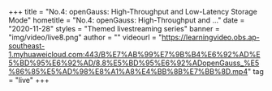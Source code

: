 +++
    title = "No.4: openGauss: High-Throughput and Low-Latency Storage Mode"
    hometitle = "No.4: openGauss: High-Throughput and …"
    date = "2020-11-28"
    styles = "Themed livestreaming series"
    banner = "img/video/live8.png"
    author = ""
    videourl = "https://learningvideo.obs.ap-southeast-1.myhuaweicloud.com:443/B%E7%AB%99%E7%9B%B4%E6%92%AD%E5%BD%95%E6%92%AD/8.8%E5%BD%95%E6%92%ADopenGauss_%E5%86%85%E5%AD%98%E8%A1%A8%E4%BB%8B%E7%BB%8D.mp4" 
    tag = "live"
+++